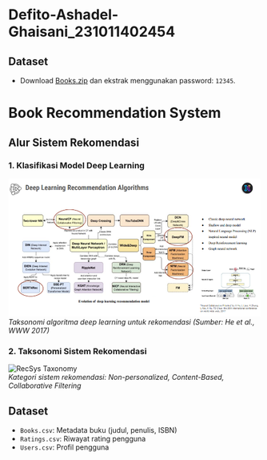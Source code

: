# Defito-Ashadel-Ghaisani_231011402454

## Dataset
- Download [Books.zip](Books.zip) dan ekstrak menggunakan password: `12345`.

# Book Recommendation System

## Alur Sistem Rekomendasi
### 1. Klasifikasi Model Deep Learning
![DeepRec](DeepRec/DeepRec.png)  
*Taksonomi algoritma deep learning untuk rekomendasi (Sumber: He et al., WWW 2017)*

### 2. Taksonomi Sistem Rekomendasi
![RecSys Taxonomy](DeepRec/recsys_taxonomy.png)  
*Kategori sistem rekomendasi: Non-personalized, Content-Based, Collaborative Filtering*

## Dataset
- `Books.csv`: Metadata buku (judul, penulis, ISBN)
- `Ratings.csv`: Riwayat rating pengguna
- `Users.csv`: Profil pengguna
